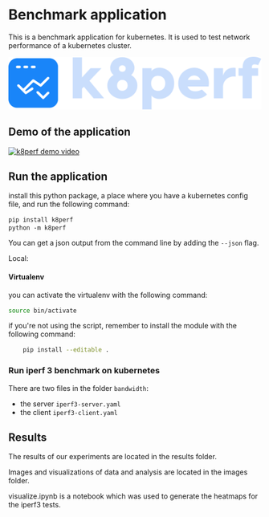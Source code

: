# Benchmark application
This is a benchmark application for kubernetes. It is used to test network performance of a kubernetes cluster.

<img alt="k8perf logo" src="./assets/logo.png"/>

## Demo of the application
[![k8perf demo video](https://img.youtube.com/vi/RA5H2KPW4Ic/0.jpg)](https://www.youtube.com/watch?v=RA5H2KPW4Ic)


## Run the application
install this python package, a place where you have a kubernetes config file, and run the following command:
```
pip install k8perf
python -m k8perf
```

You can get a json output from the command line by adding the `--json` flag.

Local:
#### Virtualenv
you can activate the virtualenv with the following command:
```bash
source bin/activate
```
if you're not using the script, remember to install the module with the following command:
```bash
    pip install --editable .
```

### Run iperf 3 benchmark on kubernetes
There are two files in the folder `bandwidth`:
- the server `iperf3-server.yaml`
- the client `iperf3-client.yaml`


## Results
The results of our experiments are located in the results folder.

Images and visualizations of data and analysis are located in the images folder.

visualize.ipynb is a notebook which was used to generate the heatmaps for the iperf3 tests.
